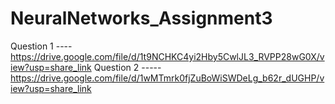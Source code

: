 # NeuralNetworks_Assignment3


Question 1 ---- https://drive.google.com/file/d/1t9NCHKC4yi2Hby5CwlJL3_RVPP28wG0X/view?usp=share_link
Question 2 ----- https://drive.google.com/file/d/1wMTmrk0fjZuBoWiSWDeLg_b62r_dUGHP/view?usp=share_link
